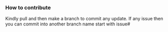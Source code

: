 ### How to contribute
Kindly pull and then make a branch to commit any update. 
If any issue then you can commit into another branch name start with issue#
